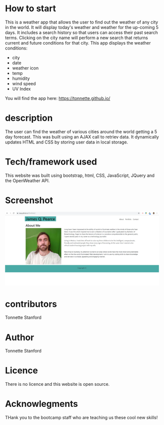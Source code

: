 # How to start
This is a weather app that allows the user to find out the weather of any city in the world. It will display today's weather and weather for the up-coming 5 days.
It includes a search history so that users can access their past search terms. Clicking on the city name will perform a new search that returns current and future conditions for that city.
This app displays the weather conditions:
- city
- date
- weather icon
- temp
- humidity
- wind speed
- UV Index

You will find the app here:
https://tonnette.github.io/


# description
The user can find the weather of various cities around the world getting a 5 day forecast.
This was built using an AJAX call to retriev data. It dynamically updates HTML and CSS by storing user data in local storage. 


# Tech/framework used
This website was built using bootstrap, html, CSS, JavaScript, JQuery and the OpenWeather API.

# Screenshot

![About Me](https://github.com/JEQP/JPortfolio2/blob/master/jportfolio2Index.jpg)

# contributors
Tonnette Stanford

# Author
Tonnette Stanford

# Licence
There is no licence and this website is open source. 

# Acknowlegments
THank you to the bootcamp staff who are teaching us these cool new skills!
